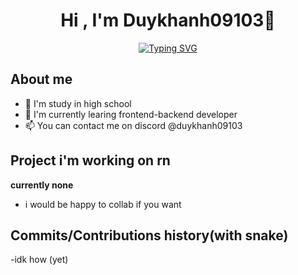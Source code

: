 <div align="center">
  <h1>Hi , I'm Duykhanh09103👋 </h1>
<a href="https://git.io/typing-svg"><img src="https://readme-typing-svg.demolab.com?font=Fira+Code&pause=1000&center=true&vCenter=true&random=false&width=435&lines=Beginner+progammer;Currently+not+doing+anything;Thanks+for+visiting+my+profile" alt="Typing SVG" /></a>
</div>

## About me
- 🏫 I'm study in high school
- 🌱 I'm currently learing frontend-backend developer
- 📫 You can contact me on discord @duykhanh09103
## Project i'm working on rn
 **currently none**
 - i would be happy to collab if you want
## Commits/Contributions  history(with snake)
-idk how (yet)

